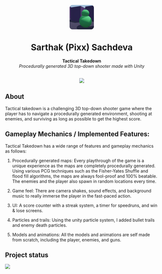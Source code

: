 <div align="center"><img src="https://github.com/itspixxel/Tactical-Takedown/blob/amethyst/Assets/Textures/GameIcon.png" width=80></div>
<h1 align="center">Sarthak (Pixx) Sachdeva</h1>
<p align="center"><strong>Tactical Takedown</strong>
<br><em>Procedurally generated 3D top-down shooter made with Unity</em></p>
<br/>
<div align="center"><img src="demo.gif"></img></div>
<h2>About</h2>

Tactical takedown is a challenging 3D top-down shooter game where the player has to navigate a procedurally generated environment, shooting at enemies, and surviving as long as possible to get the highest score.

<h2>Gameplay Mechanics / Implemented Features:</h2>
Tactical Takedown has a wide range of features and gameplay mechanics as follows:

1. Procedurally generated maps: Every playthrough of the game is a unique experience as the maps are completely procedurally generated. Using various PCG techniques such as the Fisher-Yates Shuffle and flood fill algorithms, the maps are always fool-proof and 100% beatable. The enemies and the player also spawn in random locations every time.
   
2. Game feel: There are camera shakes, sound effects, and background music to really immerse the player in the fast-paced action.

3. UI: A score counter with a streak system, a timer for speedruns, and win & lose screens.

4. Particles and trails: Using the unity particle system, I added bullet trails and enemy death particles.

5. Models and animations: All the models and animations are self made from scratch, including the player, enemies, and guns.

<h2>Project status</h2>
<div><img src="https://progress-bar.dev/100"></div>
